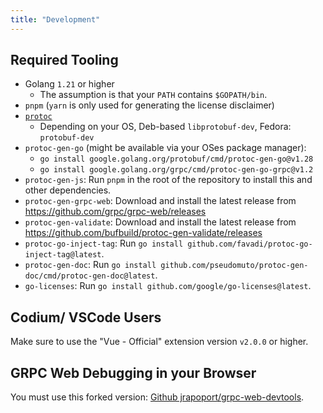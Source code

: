 ```yaml
---
title: "Development"
---
```


## Required Tooling

* Golang `1.21` or higher
    * The assumption is that your `PATH` contains `$GOPATH/bin`.
* `pnpm` (`yarn` is only used for generating the license disclaimer)
* [`protoc`](https://grpc.io/docs/protoc-installation/)
    * Depending on your OS, Deb-based `libprotobuf-dev`, Fedora: `protobuf-dev`
* `protoc-gen-go` (might be available via your OSes package manager):
    * `go install google.golang.org/protobuf/cmd/protoc-gen-go@v1.28`
    * `go install google.golang.org/grpc/cmd/protoc-gen-go-grpc@v1.2`
* `protoc-gen-js`: Run `pnpm` in the root of the repository to install this and other dependencies.
* `protoc-gen-grpc-web`: Download and install the latest release from https://github.com/grpc/grpc-web/releases
* `protoc-gen-validate`: Download and install the latest release from https://github.com/bufbuild/protoc-gen-validate/releases
* `protoc-go-inject-tag`: Run `go install github.com/favadi/protoc-go-inject-tag@latest`.
* `protoc-gen-doc`: Run `go install github.com/pseudomuto/protoc-gen-doc/cmd/protoc-gen-doc@latest`.
* `go-licenses`: Run `go install github.com/google/go-licenses@latest`.

## Codium/ VSCode Users

Make sure to use the "Vue - Official" extension version `v2.0.0` or higher.

## GRPC Web Debugging in your Browser

You must use this forked version: [Github jrapoport/grpc-web-devtools](https://github.com/jrapoport/grpc-web-devtools).
